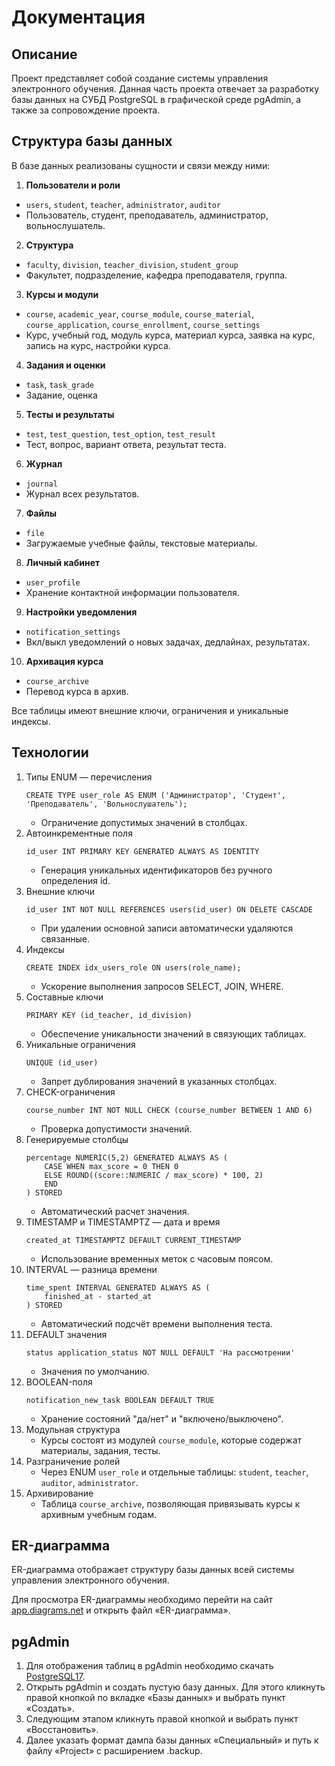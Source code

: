 # Документация

## Описание
Проект представляет собой создание системы управления электронного обучения. Данная часть проекта отвечает за разработку базы данных на СУБД PostgreSQL в графической среде pgAdmin, а также за сопровождение проекта.

## Структура базы данных
В базе данных реализованы сущности и связи между ними:
1. **Пользователи и роли**
- `users`, `student`, `teacher`, `administrator`, `auditor`
- Пользователь, студент, преподаватель, администратор, вольнослушатель.
2. **Структура**
- `faculty`, `division`, `teacher_division`, `student_group`
- Факультет, подразделение, кафедра преподавателя, группа.
3. **Курсы и модули**
- `course`, `academic_year`, `course_module`, `course_material`, `course_application`, `course_enrollment`, `course_settings`
- Курс, учебный год, модуль курса, материал курса, заявка на курс, запись на курс, настройки курса.
4. **Задания и оценки**
- `task`, `task_grade`
- Задание, оценка
5. **Тесты и результаты**
- `test`, `test_question`, `test_option`, `test_result`
- Тест, вопрос, вариант ответа, результат теста.
6. **Журнал**
- `journal`
- Журнал всех результатов.
7. **Файлы**
- `file`
- Загружаемые учебные файлы, текстовые материалы.
8. **Личный кабинет**
- `user_profile`
- Хранение контактной информации пользователя.
9. **Настройки уведомления**
- `notification_settings`
- Вкл/выкл уведомлений о новых задачах, дедлайнах, результатах.
10. **Архивация курса**
- `course_archive`
- Перевод курса в архив.

Все таблицы имеют внешние ключи, ограничения и уникальные индексы.

## Технологии
1. Типы ENUM — перечисления
   ```
   CREATE TYPE user_role AS ENUM ('Администратор', 'Студент', 'Преподаватель', 'Вольнослушатель');
   ```
   - Ограничение допустимых значений в столбцах.
3. Автоинкрементные поля
   ```
   id_user INT PRIMARY KEY GENERATED ALWAYS AS IDENTITY
   ```
   - Генерация уникальных идентификаторов без ручного определения id.
4. Внешние ключи
   ```
   id_user INT NOT NULL REFERENCES users(id_user) ON DELETE CASCADE
   ```
   - При удалении основной записи автоматически удаляются связанные.
5. Индексы
   ```
   CREATE INDEX idx_users_role ON users(role_name);
   ```
   - Ускорение выполнения запросов SELECT, JOIN, WHERE.
6. Составные ключи
    ```
    PRIMARY KEY (id_teacher, id_division)
    ```
    - Обеспечение уникальности значений в связующих таблицах.
7. Уникальные ограничения
    ```
    UNIQUE (id_user)
    ```
    - Запрет дублирования значений в указанных столбцах.
8. CHECK-ограничения
    ```
    course_number INT NOT NULL CHECK (course_number BETWEEN 1 AND 6)
    ```
    - Проверка допустимости значений.
9. Генерируемые столбцы
    ```
    percentage NUMERIC(5,2) GENERATED ALWAYS AS (
        CASE WHEN max_score = 0 THEN 0 
        ELSE ROUND((score::NUMERIC / max_score) * 100, 2) 
        END
    ) STORED
    ```
    - Автоматический расчет значения.
10. TIMESTAMP и TIMESTAMPTZ — дата и время
    ```
    created_at TIMESTAMPTZ DEFAULT CURRENT_TIMESTAMP
    ```
    - Использование временных меток с часовым поясом.
11. INTERVAL — разница времени
    ```
    time_spent INTERVAL GENERATED ALWAYS AS (
        finished_at - started_at
    ) STORED
    ```
    - Автоматический подсчёт времени выполнения теста.
12. DEFAULT значения
    ```
    status application_status NOT NULL DEFAULT 'На рассмотрении'
    ```
    - Значения по умолчанию.
13. BOOLEAN-поля
    ```
    notification_new_task BOOLEAN DEFAULT TRUE
    ```
    - Хранение состояний "да/нет" и "включено/выключено".
14. Модульная структура
    - Курсы состоят из модулей `course_module`, которые содержат материалы, задания, тесты.
15. Разграничение ролей
    - Через ENUM `user_role` и отдельные таблицы: `student`, `teacher`, `auditor`, `administrator`.
16. Архивирование
    - Таблица `course_archive`, позволяющая привязывать курсы к архивным учебным годам.

## ER-диаграмма
ER-диаграмма отображает структуру базы данных всей системы управления электронного обучения.

Для просмотра ER-диаграммы необходимо перейти на сайт [app.diagrams.net](https://app.diagrams.net/) и открыть файл «ER-диаграмма».

## pgAdmin
1. Для отображения таблиц в pgAdmin необходимо скачать [PostgreSQL17](https://www.postgresql.org/download/windows/).
2. Открыть pgAdmin и создать пустую базу данных. Для этого кликнуть правой кнопкой по вкладке «Базы данных» и выбрать пункт «Создать».
3. Следующим этапом кликнуть правой кнопкой и выбрать пункт «Восстановить».
4. Далее указать формат дампа базы данных «Специальный» и путь к файлу «Project» с расширением .backup.
